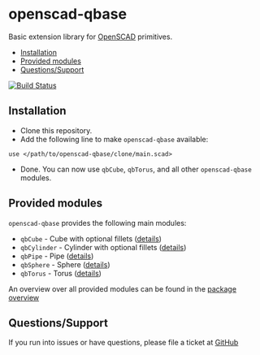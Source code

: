 # openscad-qbase

Basic extension library for [OpenSCAD](http://www.openscad.org/) primitives.

* [Installation](#installation)
* [Provided modules](#provided-modules)
* [Questions/Support](#questionssupport)

[![Build Status](https://travis-ci.org/little-blossom/openscad-qbase.svg?branch=master)](https://travis-ci.org/little-blossom/openscad-qbase)

## Installation

* Clone this repository.
* Add the following line to make `openscad-qbase` available:
```
use </path/to/openscad-qbase/clone/main.scad>
```
* Done. You can now use `qbCube`, `qbTorus`, and all other `openscad-qbase` modules.

## Provided modules

`openscad-qbase` provides the following main modules:

* `qbCube` - Cube with optional fillets ([details](https://little-blossom.github.io/openscad-qbase/generated/qbCube))
* `qbCylinder` - Cylinder with optional fillets ([details](https://little-blossom.github.io/openscad-qbase/generated/qbCylinder))
* `qbPipe` - Pipe ([details](https://little-blossom.github.io/openscad-qbase/generated/qbPipe))
* `qbSphere` - Sphere ([details](https://little-blossom.github.io/openscad-qbase/generated/qbSphere))
* `qbTorus` - Torus ([details](https://little-blossom.github.io/openscad-qbase/generated/qbTorus))

An overview over all provided modules can be found in the [package overview](https://little-blossom.github.io/openscad-qbase/generated/overview)

## Questions/Support

If you run into issues or have questions, please file a ticket at [GitHub](https://github.com/little-blossom/openscad-qbase/issues/new)
